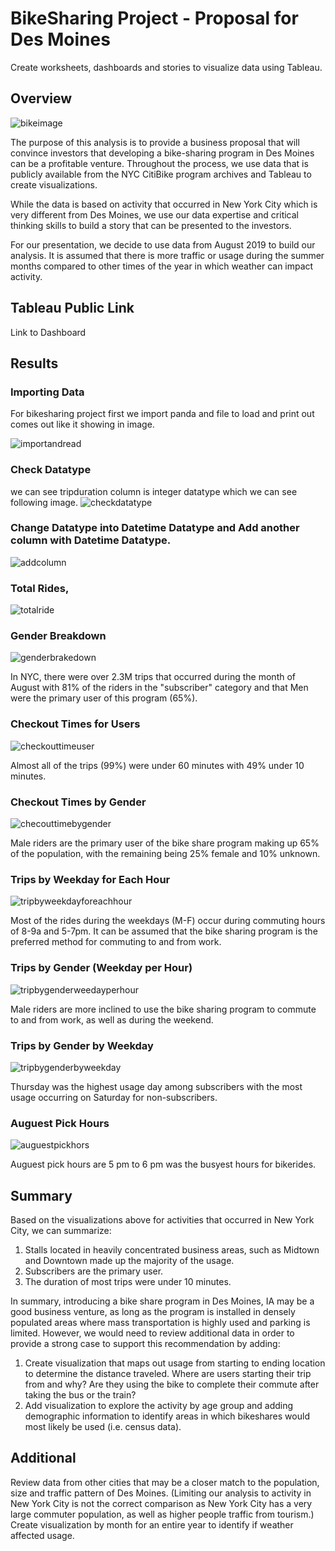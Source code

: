 # BikeSharing Project - Proposal for Des Moines

Create worksheets, dashboards and stories to visualize data using Tableau.

## Overview
![bikeimage](https://user-images.githubusercontent.com/103727169/188327118-b59b4137-9859-4c97-8567-24fb8d40bad2.png)

The purpose of this analysis is to provide a business proposal that will convince investors that developing a bike-sharing program in Des Moines can be a profitable venture. Throughout the process, we use data that is publicly available from the NYC CitiBike program archives and Tableau to create visualizations.

While the data is based on activity that occurred in New York City which is very different from Des Moines, we use our data expertise and critical thinking skills to build a story that can be presented to the investors.

For our presentation, we decide to use data from August 2019 to build our analysis. It is assumed that there is more traffic or usage during the summer months compared to other times of the year in which weather can impact activity.

## Tableau Public Link
Link to Dashboard

## Results

### Importing Data 

For bikesharing project first we import panda and file to load and print out comes out like it showing in image.

![importandread](https://user-images.githubusercontent.com/103727169/188327632-608b9a6b-f8b2-4dbe-88a3-1ee94824537b.png)

### Check Datatype

we can see tripduration column is integer datatype which we can see following image.
![checkdatatype](https://user-images.githubusercontent.com/103727169/188327690-772186a1-b84e-46c1-bf3a-9fd5f1b8f295.png)

### Change Datatype into Datetime Datatype and Add another column with Datetime Datatype.

![addcolumn](https://user-images.githubusercontent.com/103727169/188327745-8f1ed123-52d3-409d-973c-b8f68d0ad353.png)


### Total Rides, 
![totalride](https://user-images.githubusercontent.com/103727169/188327193-ae6bdb96-6b42-4e50-b0ad-577891b004a0.png)

### Gender Breakdown
![genderbrakedown](https://user-images.githubusercontent.com/103727169/188327257-0cea8d5e-c06b-4d50-a609-d8063fd6eedc.png)


In NYC, there were over 2.3M trips that occurred during the month of August with 81% of the riders in the "subscriber" category and that Men were the primary user of this program (65%).

### Checkout Times for Users
![checkouttimeuser](https://user-images.githubusercontent.com/103727169/188327325-df72020c-5541-4356-b0be-195370b353f6.png)

Almost all of the trips (99%) were under 60 minutes with 49% under 10 minutes.

### Checkout Times by Gender
![checouttimebygender](https://user-images.githubusercontent.com/103727169/188327349-10df1c3a-8653-41f7-8023-1a1a5e5d158a.png)

Male riders are the primary user of the bike share program making up 65% of the population, with the remaining being 25% female and 10% unknown.

### Trips by Weekday for Each Hour
![tripbyweekdayforeachhour](https://user-images.githubusercontent.com/103727169/188327394-5043ab7f-f642-4329-b7eb-e15feabf8575.png)

Most of the rides during the weekdays (M-F) occur during commuting hours of 8-9a and 5-7pm. It can be assumed that the bike sharing program is the preferred method for commuting to and from work.

### Trips by Gender (Weekday per Hour)
![tripbygenderweedayperhour](https://user-images.githubusercontent.com/103727169/188327425-3e64d5f8-0238-4565-811b-4c5c671c9064.png)

Male riders are more inclined to use the bike sharing program to commute to and from work, as well as during the weekend.

### Trips by Gender by Weekday
![tripbygenderbyweekday](https://user-images.githubusercontent.com/103727169/188327439-b327025d-32ab-4e72-8d29-161670290ca8.png)

Thursday was the highest usage day among subscribers with the most usage occurring on Saturday for non-subscribers.

### Auguest Pick Hours
![auguestpickhors](https://user-images.githubusercontent.com/103727169/188327459-20f4b47c-363f-4d74-8596-3d9c08672669.png)

Auguest pick hours are 5 pm to 6 pm was the busyest hours for bikerides.

## Summary
Based on the visualizations above for activities that occurred in New York City, we can summarize:

  1.  Stalls located in heavily concentrated business areas, such as Midtown and Downtown made up the majority of the usage.
  2.  Subscribers are the primary user.
  3.  The duration of most trips were under 10 minutes.

In summary, introducing a bike share program in Des Moines, IA may be a good business venture, as long as the program is installed in densely populated areas where mass transportation is highly used and parking is limited. However, we would need to review additional data in order to provide a strong case to support this recommendation by adding:

  1.  Create visualization that maps out usage from starting to ending location to determine the distance traveled. Where are users starting their trip from and why?         Are they using the bike to complete their commute after taking the bus or the train?
  2.  Add visualization to explore the activity by age group and adding demographic information to identify areas in which bikeshares would most likely be used (i.e.         census data).

## Additional

Review data from other cities that may be a closer match to the population, size and traffic pattern of Des Moines. (Limiting our analysis to activity in New York City is not the correct comparison as New York City has a very large commuter population, as well as higher people traffic from tourism.)
Create visualization by month for an entire year to identify if weather affected usage.
